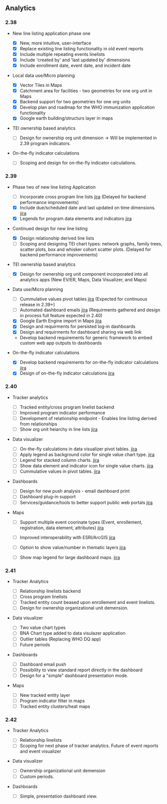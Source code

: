 ## Analytics

### 2.38

-   New line listing application phase one

    -  [x] New, more intuitive, user-interface
    -  [x] Replace existing line listing functionality in old event reports
    -  [x] Include multiple repeating events linelists
    -  [x] Include 'created by' and 'last updated by' dimensions
    -  [x] Include enrollment date, event date, and incident date

-   Local data use/Micro planning

    -  [x] Vector Tiles in Maps
    -  [x] Catchment area for facilities - two geometries for one org unit in Maps
    -  [x] Backend support for two geometries for one org units
    -  [x] Develop plan and roadmap for the WHO immunization application functionality
    -  [x] Google earth building/structurs layer in maps

-   TEI ownership based analytics

    -  [ ] Design for ownership org unit dimension -> Will be implemented in 2.39 program indicators.

-   On-the-fly indicator calculations

    -  [ ] Scoping and design for on-the-fly indicator calculations.

### 2.39

-   Phase two of new line listing Application
    -  [ ] Incorporate cross program line lists [jira](https://jira.dhis2.org/browse/DHIS2-7458) (Delayed for backend performance improvements)
    -  [x] Include due/scheduled date and last updated on time dimensions. [jira](https://jira.dhis2.org/browse/DHIS2-12309)
    -  [x] Legends for program data elements and indicators [jira](https://jira.dhis2.org/browse/DHIS2-75)

-  Continued design for new line listing
    -   [x] Design relationship derived line lists
    -   [ ] Scoping and designing TEI chart types: network graphs, family trees, scatter plots, box and whisker cohort scatter plots. (Delayed for backend performance improvements)
 
-   TEI ownership based analytics

    -   [x] Design for ownership org unit component incorporated into all analytics apps (New EV/ER, Maps, Data Visualizer, and Maps)

-   Data use/Micro planning
    -   [ ] Cummulative values pivot tables [jira](https://jira.dhis2.org/browse/DHIS2-5497) (Expected for continuous release in 2.39+)
    -   [ ] Automated dashboard emails [jira](https://jira.dhis2.org/browse/DHIS2-12101) (Requirments gathered and design in process full feature expected in 2.40)
    -   [x] Google Earth Engine import in Maps [jira](https://jira.dhis2.org/browse/DHIS2-11966)
    -   [x] Design and requirments for persisted log-in dashboards
    -   [x] Design and requirments for dashboard sharing via web link
    -   Develop backend requirements for generic framework to embed custom web app outputs to dashboards

-   On-the-fly indicator calculations

    -   [x] Develop backend requirements for on-the-fly indicator calculations [jira](https://dhis2.atlassian.net/browse/DHIS2-13871)
    -   [x] Design of on-the-fly indicator calculations [jira](https://dhis2.atlassian.net/browse/DHIS2-13871)

### 2.40

-   Tracker analytics 

    -   [ ] Tracked entity/cross program linelist backend
    -   [ ] Improved program indicator performance
    -   [ ] Development of relationship endpoint - Enables line listing derived from relationships
    -   [ ] Show org unit heiarchy in line lists [jira](https://dhis2.atlassian.net/browse/DHIS2-1558)
   
-   Data visualizer

    -   [ ] On-the-fly calculations in data visualizer pivot tables. [jira](https://dhis2.atlassian.net/browse/DHIS2-13871)
    -   [ ] Apply legend as background color for single value chart type. [jira](https://dhis2.atlassian.net/browse/DHIS2-13702)
    -   [ ] Legend for stacked column charts. [jira](https://dhis2.atlassian.net/browse/DHIS2-13783)  
    -   [ ] Show data element and indicator icon for single value charts. [jira](https://dhis2.atlassian.net/browse/DHIS2-10496)
    -   [ ] Cummulative values in pivot tables. [jira](https://dhis2.atlassian.net/browse/DHIS2-5497)

-   Dashboards 

    -   [ ] Design for new push analysis - email dashboard print
    -   [ ] Dashboard plug-in support
    -   [ ] Services/guidance/tools to better support public web portals [jira](https://dhis2.atlassian.net/browse/DHIS2-13716)

-   Maps

    - [ ] Support multiple event coorinate types (Event, enrollement, registration, data element, attributes) [jira](https://dhis2.atlassian.net/browse/DHIS2-8165) 
    - [ ] Improved interoperability with ESRI/ArcGIS [jira](https://dhis2.atlassian.net/browse/DHIS2-9526)
    - [ ] Option to show value/number in thematic layers [jira](https://jira.dhis2.org/browse/DHIS2-13356)
    - [ ] Show map legend for large dashboard maps. [jira](https://dhis2.atlassian.net/browse/DHIS2-13242)


### 2.41
-   Tracker Analytics

    -   [ ] Relationship linelists backend 
    -   [ ] Cross program linelists 
    -   [ ] Tracked entity count beased upon enrollement and event linelists.  
    -   [ ] Design for ownership organizational unit demension.  

-   Data visualizer

    -   [ ] Two value chart types 
    -   [ ] BNA Chart type added to data visulazer application
    -   [ ] Outlier tables (Replacing WHO DQ app)
    -   [ ] Future periods  

-   Dashboards

    -   [ ] Dashboard email push
    -   [ ] Possibility to view standard report directly in the dashboard
    -   [ ] Design for a "simple" dashboard presentation mode. 

-   Maps
    -   [ ] New tracked entity layer 
    -   [ ] Program indicator filter in maps
    -   [ ] Tracked entity clusters/heat maps

### 2.42
-   Tracker Analytics

    - [ ] Relationship linelists  
    - [ ] Scoping for next phase of tracker analytics. Future of event reports and event visualizer

-   Data visualizer

    - [ ] Ownership organizational unit demension
    - [ ] Custom periods. 

-   Dashboards
    
    - [ ] Simple, presentation dashboard view. 
